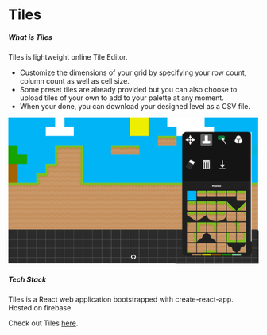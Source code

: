 # Tiles

##### What is Tiles

Tiles is lightweight online Tile Editor. 
- Customize the dimensions of your grid by specifying your row count,
column count as well as cell size.
- Some preset tiles are already provided but you can also choose to upload tiles of your own to add to your palette 
at any moment.
- When your done, you can download your designed level as a CSV file. 

![](Design/demo.png)

##### Tech Stack

Tiles is a React web application bootstrapped with create-react-app.
Hosted on firebase.

Check out Tiles [here](https://google.ca).

